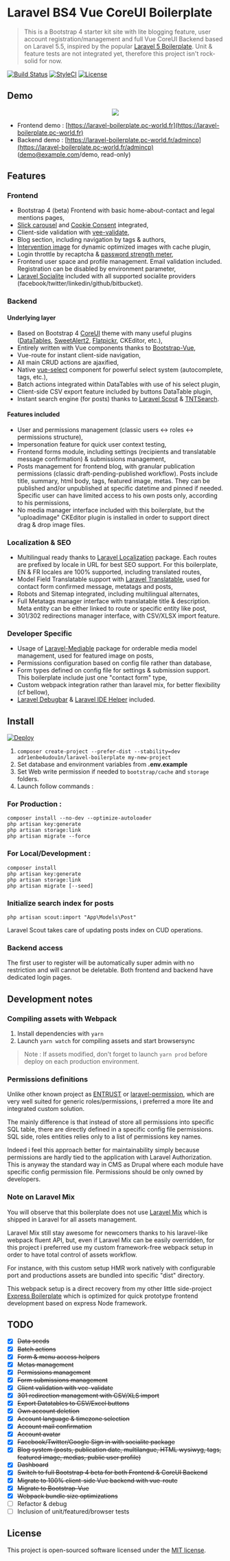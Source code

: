 # Laravel BS4 Vue CoreUI Boilerplate
> This is a Bootstrap 4 starter kit site with lite blogging feature, user account registration/management and full Vue CoreUI Backend based on Laravel 5.5, inspired by the popular [Laravel 5 Boilerplate](https://github.com/rappasoft/laravel-5-boilerplate). Unit & feature tests are not integrated yet, therefore this project isn't rock-solid for now. 

[![Build Status](https://drone.pc-world.fr/api/badges/adr1enbe4udou1n/laravel-boilerplate/status.svg)](https://drone.pc-world.fr/adr1enbe4udou1n/laravel-boilerplate)
[![StyleCI](https://styleci.io/repos/75558440/shield?style=flat&branch=master)](https://styleci.io/repos/75558440)
[![License](https://poser.pugx.org/adr1enbe4udou1n/laravel-boilerplate/license?format=flat)](https://packagist.org/packages/adr1enbe4udou1n/laravel-boilerplate)

## Demo

<p align="center">
<img src="https://user-images.githubusercontent.com/3679080/31575365-959dcec4-b0e5-11e7-9ddb-6902cf25b87a.gif">
</p>

* Frontend demo : [https://laravel-boilerplate.pc-world.fr](https://laravel-boilerplate.pc-world.fr)
* Backend demo : [https://laravel-boilerplate.pc-world.fr/admincp](https://laravel-boilerplate.pc-world.fr/admincp) (demo@example.com/demo, read-only)

## Features

### Frontend

* Bootstrap 4 (beta) Frontend with basic home-about-contact and legal mentions pages,
* [Slick carousel](http://kenwheeler.github.io/slick/) and [Cookie Consent](https://cookieconsent.insites.com/) integrated,
* Client-side validation with [vee-validate](https://github.com/baianat/vee-validate),
* Blog section, including navigation by tags & authors,
* [Intervention image](https://github.com/Intervention/image) for dynamic optimized images with cache plugin,
* Login throttle by recaptcha & [password strength meter](https://github.com/ablanco/jquery.pwstrength.bootstrap),
* Frontend user space and profile management. Email validation included. Registration can be disabled by environment parameter,
* [Laravel Socialite](https://github.com/laravel/socialite) included with all supported socialite providers (facebook/twitter/linkedin/github/bitbucket).

### Backend

#### Underlying layer

* Based on Bootstrap 4 [CoreUI](https://github.com/mrholek/CoreUI-Free-Bootstrap-Admin-Template) theme with many useful plugins ([DataTables](https://www.datatables.net/), [SweetAlert2](https://limonte.github.io/sweetalert2/), [Flatpickr](https://chmln.github.io/flatpickr/), CKEditor, etc.),
* Entirely written with Vue components thanks to [Bootstrap-Vue](https://bootstrap-vue.js.org/),
* Vue-route for instant client-side navigation,
* All main CRUD actions are ajaxified,
* Native [vue-select](https://github.com/sagalbot/vue-select) component for powerful select system (autocomplete, tags, etc.),
* Batch actions integrated within DataTables with use of his select plugin,
* Client-side CSV export feature included by buttons DataTable plugin,
* Instant search engine (for posts) thanks to [Laravel Scout](https://github.com/laravel/scout) & [TNTSearch](https://github.com/teamtnt/tntsearch).

#### Features included

* User and permissions management (classic users <-> roles <-> permissions structure),
* Impersonation feature for quick user context testing,
* Frontend forms module, including settings (recipients and translatable message confirmation) & submissions management,
* Posts management for frontend blog, with granular publication permissions (classic draft-pending-published workflow). Posts include title, summary, html body, tags, featured image, metas. They can be published and/or unpublished at specific datetime and pinned if needed. Specific user can have limited access to his own posts only, according to his permissions,
* No media manager interface included with this boilerplate, but the "uploadimage" CKEditor plugin is installed in order to support direct drag & drop image files.

### Localization & SEO

* Multilingual ready thanks to [Laravel Localization](https://github.com/mcamara/laravel-localization) package. Each routes are prefixed by locale in URL for best SEO support. For this boilerplate, EN & FR locales are 100% supported, including translated routes,
* Model Field Translatable support with [Laravel Translatable](https://github.com/dimsav/laravel-translatable), used for contact form confirmed message, metatags and posts,
* Robots and Sitemap integrated, including multilingual alternates,
* Full Metatags manager interface with translatable title & description. Meta entity can be either linked to route or specific entity like post,
* 301/302 redirections manager interface, with CSV/XLSX import feature.

### Developer Specific

* Usage of [Laravel-Mediable](https://github.com/plank/laravel-mediable) package for orderable media model management, used for featured image on posts,
* Permissions configuration based on config file rather than database,
* Form types defined on config file for settings & submission support. This boilerplate include just one "contact form" type,
* Custom webpack integration rather than laravel mix, for better flexibility (cf bellow),
* [Laravel Debugbar](https://github.com/barryvdh/laravel-debugbar) & [Laravel IDE Helper](https://github.com/barryvdh/laravel-ide-helper) included.

## Install

[![Deploy](https://www.herokucdn.com/deploy/button.png)](https://heroku.com/deploy)

1. `composer create-project --prefer-dist --stability=dev adr1enbe4udou1n/laravel-boilerplate my-new-project`
2. Set database and environment variables from **.env.example**
3. Set Web write permission if needed to `bootstrap/cache` and `storage` folders.
4. Launch follow commands :

### For Production :

```shell
composer install --no-dev --optimize-autoloader
php artisan key:generate
php artisan storage:link
php artisan migrate --force
```

### For Local/Development :

```shell
composer install
php artisan key:generate
php artisan storage:link
php artisan migrate [--seed]
```

### Initialize search index for posts

```shell
php artisan scout:import "App\Models\Post"
```

Laravel Scout takes care of updating posts index on CUD operations.

### Backend access

The first user to register will be automatically super admin with no restriction and will cannot be deletable.
Both frontend and backend have dedicated login pages.

## Development notes

### Compiling assets with Webpack

1. Install dependencies with `yarn`
2. Launch `yarn watch` for compiling assets and start browsersync

> Note : If assets modified, don't forget to launch `yarn prod` before deploy on each production environment.

### Permissions definitions

Unlike other known project as [ENTRUST](https://github.com/Zizaco/entrust) or [laravel-permission](https://github.com/spatie/laravel-permission), which are very well suited for generic roles/permissions, i preferred a more lite and integrated custom solution.

The mainly difference is that instead of store all permissions into specific SQL table, there are directly defined in a specific config file permissions. SQL side, roles entities relies only to a list of permissions key names.

Indeed i feel this approach better for maintainability simply because permissions are hardly tied to the application with Laravel Authorization. This is anyway the standard way in CMS as Drupal where each module have specific config permission file. Permissions should be only owned by developers.

### Note on Laravel Mix

You will observe that this boilerplate does not use [Laravel Mix](https://github.com/JeffreyWay/laravel-mix) which is shipped in Laravel for all assets management.

Laravel Mix still stay awesome for newcomers thanks to his laravel-like webpack fluent API, but, even if Laravel Mix can be easily overridden, for this project i preferred use my custom framework-free webpack setup in order to have total control of assets workflow.

For instance, with this custom setup HMR work natively with configurable port and productions assets are bundled into specific "dist" directory.

This webpack setup is a direct recovery from my other little side-project [Express Boilerplate](https://github.com/adr1enbe4udou1n/express-boilerplate) which is optimized for quick prototype frontend development based on express Node framework.

## TODO

- [x] <s>Data seeds</s>
- [x] <s>Batch actions</s>
- [x] <s>Form & menu access helpers</s>
- [x] <s>Metas management</s>
- [x] <s>Permissions management</s>
- [x] <s>Form submissions management</s>
- [x] <s>Client validation with vee-validate</s>
- [x] <s>301 redirection management with CSV/XLS import</s>
- [x] <s>Export Datatables to CSV/Excel buttons</s>
- [x] <s>Own account deletion</s>
- [x] <s>Account language & timezone selection</s>
- [x] <s>Account mail confirmation</s>
- [x] <s>Account avatar</s>
- [x] <s>Facebook/Twitter/Google Sign in with socialite package</s>
- [x] <s>Blog system (posts, publication date, multilangue, HTML wysiwyg, tags, featured image, medias, public user profile)</s>
- [x] <s>Dashboard</s>
- [x] <s>Switch to full Bootstrap 4 beta for both Frontend & CoreUI Backend</s>
- [x] <s>Migrate to 100% client-side Vue backend with vue-route</s>
- [x] <s>Migrate to Bootstrap-Vue</s>
- [x] <s>Webpack bundle size optimizations</s>
- [ ] Refactor & debug
- [ ] Inclusion of unit/featured/browser tests

## License

This project is open-sourced software licensed under the [MIT license](https://adr1enbe4udou1n.mit-license.org).

